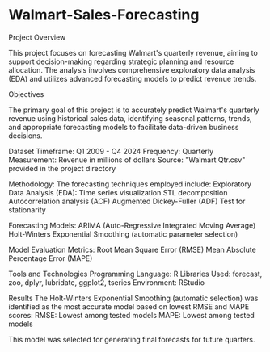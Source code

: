 # Walmart-Sales-Forecasting

Project Overview

This project focuses on forecasting Walmart's quarterly revenue, aiming to support decision-making regarding strategic planning and resource allocation. The analysis involves comprehensive exploratory data analysis (EDA) and utilizes advanced forecasting models to predict revenue trends.

Objectives

The primary goal of this project is to accurately predict Walmart's quarterly revenue using historical sales data, identifying seasonal patterns, trends, and appropriate forecasting models to facilitate data-driven business decisions.

Dataset
Timeframe: Q1 2009 - Q4 2024
Frequency: Quarterly
Measurement: Revenue in millions of dollars
Source: "Walmart Qtr.csv" provided in the project directory

Methodology:
The forecasting techniques employed include:
Exploratory Data Analysis (EDA):
Time series visualization
STL decomposition
Autocorrelation analysis (ACF)
Augmented Dickey-Fuller (ADF) Test for stationarity

Forecasting Models:
ARIMA (Auto-Regressive Integrated Moving Average)
Holt-Winters Exponential Smoothing (automatic parameter selection)

Model Evaluation Metrics:
Root Mean Square Error (RMSE)
Mean Absolute Percentage Error (MAPE)

Tools and Technologies
Programming Language: R
Libraries Used: forecast, zoo, dplyr, lubridate, ggplot2, tseries
Environment: RStudio

Results
The Holt-Winters Exponential Smoothing (automatic selection) was identified as the most accurate model based on lowest RMSE and MAPE scores:
RMSE: Lowest among tested models
MAPE: Lowest among tested models


This model was selected for generating final forecasts for future quarters.


